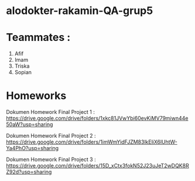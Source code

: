 # alodokter-rakamin-QA-grup5

# Teammates :
1. Afif
2. Imam
3. Triska
4. Sopian

# Homeworks
Dokumen Homework Final Project 1 : https://drive.google.com/drive/folders/1xkc81JVwYbi60evKiMV79miwn44e50aW?usp=sharing

Dokumen Homework Final Project 2 : https://drive.google.com/drive/folders/1imWmYidFJZM83lkEliX6lUhtW-Ya4PhO?usp=sharing

Dokumen Homework Final Project 3 : https://drive.google.com/drive/folders/15D_xCtx3fokN52J23uJeT2wDQK8RZ92d?usp=sharing
